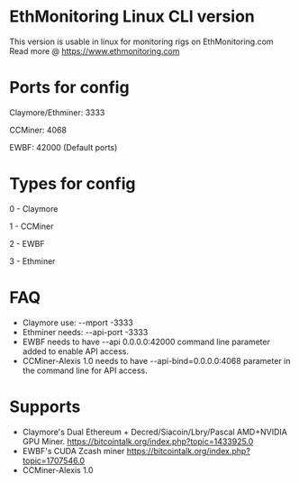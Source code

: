 # EthMonitoring Linux CLI version

This version is usable in linux for monitoring rigs on EthMonitoring.com
Read more @ https://www.ethmonitoring.com

# Ports for config

Claymore/Ethminer: 3333

CCMiner: 4068

EWBF: 42000 (Default ports)

# Types for config

0 - Claymore

1 - CCMiner

2 - EWBF

3 - Ethminer

# FAQ

- Claymore use: --mport -3333
- Ethminer needs: --api-port -3333
- EWBF needs to have --api 0.0.0.0:42000 command line parameter added to enable API access.
- CCMiner-Alexis 1.0 needs to have --api-bind=0.0.0.0:4068 parameter in the command line for API access.

# Supports

- Claymore's Dual Ethereum + Decred/Siacoin/Lbry/Pascal AMD+NVIDIA GPU Miner. https://bitcointalk.org/index.php?topic=1433925.0
- EWBF's CUDA Zcash miner https://bitcointalk.org/index.php?topic=1707546.0
- CCMiner-Alexis 1.0
